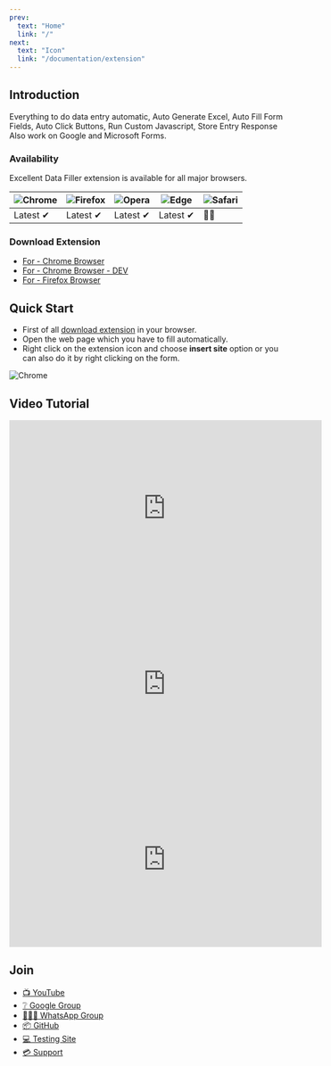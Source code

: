 ```yaml
---
prev:
  text: "Home"
  link: "/"
next:
  text: "Icon"
  link: "/documentation/extension"
---
```


## Introduction

Everything to do data entry automatic, Auto Generate Excel, Auto Fill Form Fields, Auto Click Buttons, Run Custom Javascript, Store Entry Response Also work on Google and Microsoft Forms.

### Availability

Excellent Data Filler extension is available for all major browsers.

| ![Chrome](/logo/icons8-chrome-64.svg) | ![Firefox](/logo/icons8-firefox-48.png) | ![Opera](/logo/icons8-opera-48.svg) | ![Edge](/logo/icons8-edge-48.svg) | ![Safari](/logo/icons8-safari-48.svg) |
| ------------------------------------- | --------------------------------------- | ----------------------------------- | --------------------------------- | ------------------------------------- |
| Latest ✔                              | Latest ✔                                | Latest ✔                            | Latest ✔                          | 👩‍🏫                                    |

### Download Extension

- [For - Chrome Browser](https://chrome.google.com/webstore/detail/excellent-data-filler-cth/abafaagbfhobgjkcepckbnadafflkdea)
- [For - Chrome Browser - DEV](https://chromewebstore.google.com/detail/excellent-data-filler-dev/pkcdniljhopkooejgnidnfahljpnopgn)
- [For - Firefox Browser](https://addons.mozilla.org/en-US/firefox/addon/excellent-data-filler/)

## Quick Start

- First of all [download extension](#download-extension) in your browser.
- Open the web page which you have to fill automatically.
- Right click on the extension icon and choose **insert site** option or you can also do it by right clicking on the form.

![Chrome](/image/insert-site-01.png)

## Video Tutorial

<iframe width="560" height="315" title="youtube" src="https://www.youtube.com/embed/PZn1Rm83TS0" frameborder="0" allow="accelerometer; autoplay; clipboard-write; encrypted-media; gyroscope; picture-in-picture" allowfullscreen></iframe>
<br>
<iframe width="560" height="315" title="youtube" src="https://www.youtube.com/embed/8aR9i6DpN78" frameborder="0" allow="accelerometer; autoplay; clipboard-write; encrypted-media; gyroscope; picture-in-picture" allowfullscreen></iframe>
<br>
<iframe width="560" height="315" title="youtube" src="https://www.youtube.com/embed/NFieoLVWE0A" frameborder="0" allow="accelerometer; autoplay; clipboard-write; encrypted-media; gyroscope; picture-in-picture" allowfullscreen></iframe>

## Join

- [📺 YouTube](https://www.youtube.com/@ctechhindi)
- [❔ Google Group](https://groups.google.com/g/excellent-data-filler)
- [👨‍👧‍👧 WhatsApp Group](https://chat.whatsapp.com/F2AdHoZRvr8HiAbvWqKlVS)
- [📦 GitHub](https://github.com/jeevan-lal/Excel-Data-Filler-V4)
- [💻 Testing Site](/documentation/testing-site)
- [💳 Support](https://www.paypal.com/paypalme/ctechhindi)
